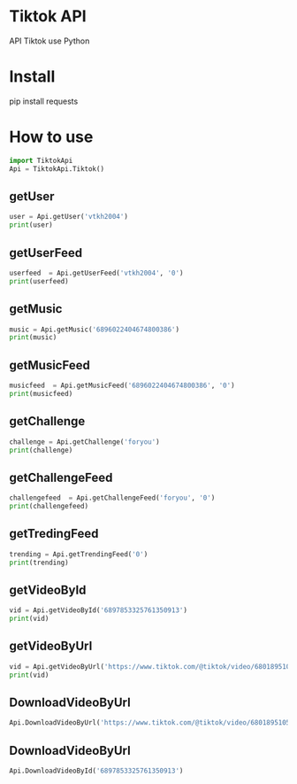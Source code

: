 # Tiktok API 
API Tiktok use Python

# Install
pip install requests

# How to use
```python
import TiktokApi
Api = TiktokApi.Tiktok()
```
## getUser
```python
user = Api.getUser('vtkh2004')
print(user)
```
## getUserFeed
```python
userfeed  = Api.getUserFeed('vtkh2004', '0')
print(userfeed)
```
## getMusic
```python
music = Api.getMusic('6896022404674800386')
print(music)
```
## getMusicFeed
```python
musicfeed  = Api.getMusicFeed('6896022404674800386', '0')
print(musicfeed)
```
## getChallenge
```python
challenge = Api.getChallenge('foryou')
print(challenge)
```
## getChallengeFeed
```python
challengefeed  = Api.getChallengeFeed('foryou', '0')
print(challengefeed)
```
## getTredingFeed
```python
trending = Api.getTrendingFeed('0')
print(trending)
```
## getVideoById
```python
vid = Api.getVideoById('6897853325761350913')
print(vid)
```
## getVideoByUrl
```python
vid = Api.getVideoByUrl('https://www.tiktok.com/@tiktok/video/6801895105885195526')
print(vid)
```

## DownloadVideoByUrl
```python
Api.DownloadVideoByUrl('https://www.tiktok.com/@tiktok/video/6801895105885195526')
```

## DownloadVideoByUrl
```python
Api.DownloadVideoById('6897853325761350913')
```
